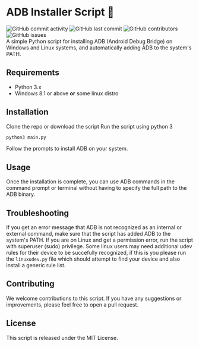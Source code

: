 # ADB Installer Script 📱
![GitHub commit activity](https://img.shields.io/github/commit-activity/m/matejmajny/adb-installer?style=for-the-badge)
![GitHub last commit](https://img.shields.io/github/last-commit/matejmajny/adb-installer?color=orange&style=for-the-badge)
![GitHub contributors](https://img.shields.io/github/contributors/matejmajny/adb-installer?style=for-the-badge)
![GitHub issues](https://img.shields.io/github/issues/matejmajny/adb-installer?style=for-the-badge)    
A simple Python script for installing ADB (Android Debug Bridge) on Windows and Linux systems, and automatically adding ADB to the system's PATH.

## Requirements
- Python 3.x
- Windows 8.1 or above **or** some linux distro
## Installation
Clone the repo or download the script
Run the script using python 3
```bash
python3 main.py
```
Follow the prompts to install ADB on your system.
## Usage
Once the installation is complete, you can use ADB commands in the command prompt or terminal without having to specify the full path to the ADB binary.

## Troubleshooting
If you get an error message that ADB is not recognized as an internal or external command, make sure that the script has added ADB to the system's PATH.
If you are on Linux and get a permission error, run the script with superuser (sudo) privilege.
Some linux users may need additional udev rules for their device to be succefully recognized, if this is you please run the `linuxudev.py` file which should attempt to find your device and also install a generic rule list.
## Contributing
We welcome contributions to this script. If you have any suggestions or improvements, please feel free to open a pull request.
## License
This script is released under the MIT License.
